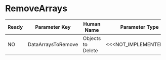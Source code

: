 # RemoveArrays

| Ready | Parameter Key | Human Name | Parameter Type | Parameter Class |
|-------|---------------|------------|-----------------|----------------|
| NO | DataArraysToRemove | Objects to Delete | <<<NOT_IMPLEMENTED>>> | DataContainerArrayProxyFilterParameter |
